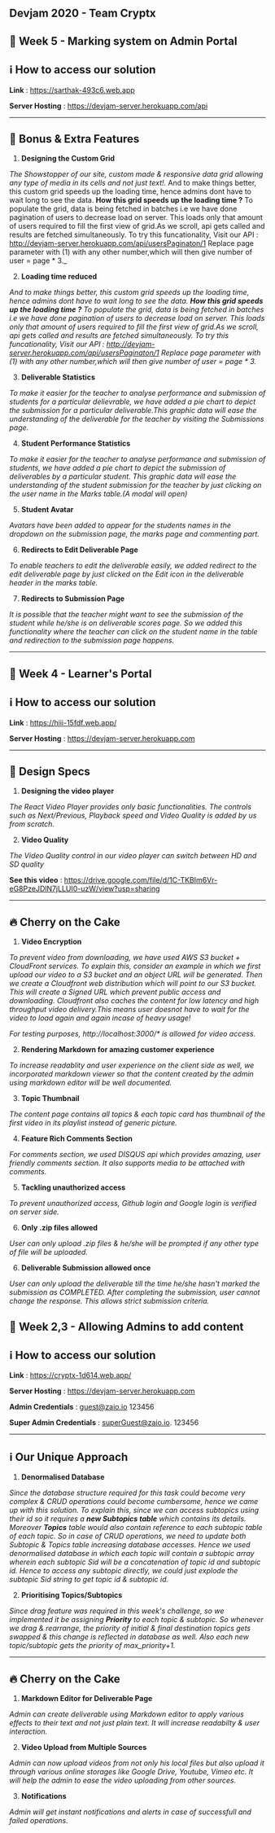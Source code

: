 ## Devjam 2020 - Team Cryptx

## 📍 Week 5 - Marking system on Admin Portal

## ℹ️  How to access our solution

**Link** : https://sarthak-493c6.web.app

**Server Hosting** : https://devjam-server.herokuapp.com/api


---
## 🔆 Bonus & Extra Features

1. **Designing the Custom Grid**

_The Showstopper of our site, custom made & responsive data grid allowing any type of media in its cells and not just text!._
And to make things better, this custom grid speeds up the loading time, hence admins dont have to wait long to see the data.
**How this grid speeds up the loading time ?**
To populate the grid, data is being fetched in batches i.e we have done pagination of users to decrease load on server. This loads only that amount of users required to fill the first view of grid.As we scroll, api gets called and results are fetched simultaneously. 
To try this funcationality,
Visit our API : http://devjam-server.herokuapp.com/api/usersPaginaton/1
Replace page parameter with (1) with any other number,which will then give number of user = page * 3._ 

2. **Loading time reduced**

_And to make things better, this custom grid speeds up the loading time, hence admins dont have to wait long to see the data.
**How this grid speeds up the loading time ?**
To populate the grid, data is being fetched in batches i.e we have done pagination of users to decrease load on server. This loads only that amount of users required to fill the first view of grid.As we scroll, api gets called and results are fetched simultaneously. 
To try this funcationality,
Visit our API : http://devjam-server.herokuapp.com/api/usersPaginaton/1
Replace page parameter with (1) with any other number,which will then give number of user = page * 3._ 

3. **Deliverable Statistics**

_To make it easier for the teacher to analyse performance and submission of students for a particular delievrable, we have added a pie chart to depict the submission for a particular deliverable.This graphic data will ease the understanding of the
deliverable for the teacher by visiting the Submissions page._

4. **Student Performance Statistics**

_To make it easier for the teacher to analyse performance and submission of students, we have added a pie chart to depict the submission of deliverables by a particular student. This graphic data will ease the understanding of the
student submission for the teacher by just clicking on the user name in the Marks table.(A modal will open)_

5. **Student Avatar**

_Avatars have been added to appear for the students names in the dropdown on the submission page, the marks
page and commenting part._

6. **Redirects to Edit Deliverable Page**

_To enable teachers to edit the deliverable easily, we added redirect to the edit deliverable page by just clicked on the Edit icon in the deliverable header in the marks table._

7. **Redirects to Submission Page**

_It is possible that the teacher might want to see the submission of the student while he/she is on deliverable scores page. So we added this functionality where the teacher can click on the student name in the table and redirection to the submission page happens._

---




## 📍 Week 4 - Learner's Portal

## ℹ️  How to access our solution

**Link** : https://hiii-15fdf.web.app/

**Server Hosting** : https://devjam-server.herokuapp.com



---
## 🔆 Design Specs 

1. **Designing the video player**

_The React Video Player provides only basic functionalities. The controls such as Next/Previous, Playback speed and Video Quality is added by us from scratch._ 

2. **Video Quality**

_The Video Quality control in our video player can switch between HD and SD quality_

**See this video** : https://drive.google.com/file/d/1C-TKBIm6Vr-eG8PzeJDlN7jLLUI0-uzW/view?usp=sharing


---


## 🔥 Cherry on the Cake

1. **Video Encryption**

_To prevent video from downloading, we have used AWS S3 bucket + CloudFront services. To explain this, consider an 
example in which we first upload our video to a S3 bucket and an object URL will be generated. Then we create a Cloudfront web distribution which will point to our S3 bucket. This will create a Signed URL which prevent public access and downloading. Cloudfront also caches the content for low latency and high throughput video delivery.This means user doesnot have to wait for the video to load again and again incase of heavy usage!_


_For testing purposes, http://localhost:3000/* is allowed for video access._

2. **Rendering Markdown for amazing customer experience**

_To increase readablity and user experience on the client side as well, we incorporated markdown viewer so that the content created by the admin using markdown editor will be well documented._

3. **Topic Thumbnail**

_The content page contains all topics & each topic card has thumbnail of the first video in its playlist instead of generic picture._

4. **Feature Rich Comments Section**

_For comments section, we used DISQUS api which provides amazing, user friendly comments section. It also supports media to be attached with comments._

5. **Tackling unauthorized access**

_To prevent unauthorized access, Github login and Google login is verified on server side._

6. **Only .zip files allowed**

_User can only upload .zip files & he/she will be prompted if any other type of file will be uploaded._

6. **Deliverable Submission allowed once**

_User can only upload the deliverable till the time he/she hasn't marked the submission as COMPLETED. After completing the submission, user cannot change the response. This allows strict submission criteria._


## 📍 Week 2,3 - Allowing Admins to add content


## ℹ️  How to access our solution

**Link** : https://cryptx-1d614.web.app/

**Server Hosting** : https://devjam-server.herokuapp.com

**Admin Credentials** : guest@zaio.io  123456

**Super Admin Credentials** : superGuest@zaio.io. 123456

---
## ℹ️  Our Unique Approach  

1. **Denormalised Database**

_Since the database structure required for this task could become very complex & CRUD operations
could become cumbersome, hence we came up with this solution. To explain this, since we can access
subtopics using their id so it requires a **new Subtopics table** which contains its details. Moreover
**Topics** table would also contain reference to each subtopic table of each topic. So in case of 
CRUD operations, we need to update both Subtopic & Topics table increasing database accesses. Hence we used 
denormalised database in which each topic will contain a subtopic array wherein each subtopic Sid will be a 
concatenation of topic id and subtopic id. Hence to access any subtopic directly, we could just explode the 
subtopic Sid string to get topic id & subtopic id._ 

2. **Prioritising Topics/Subtopics**

_Since drag feature was required in this week's challenge, so we implemented it be assigning **Priority**
to each topic & subtopic. So whenever we drag & rearrange, the priority of initial & final destination
topics gets swapped & this change is reflected in database as well. Also each new topic/subtopic gets 
the priority of max_priority+1._

---


## 🔥 Cherry on the Cake

1. **Markdown Editor for Deliverable Page**

_Admin can create deliverable using Markdown editor to apply various effects to their text
and not just plain text. It will increase readabilty & user interaction._

2. **Video Upload from Multiple Sources**

_Admin can now upload videos from not only his local files but also upload it through various
online storages like Google Drive, Youtube, Vimeo etc. It will help the admin to ease the video 
uploading from other sources._

3. **Notifications**

_Admin will get instant notifications and alerts in case of successfull and failed operations._

